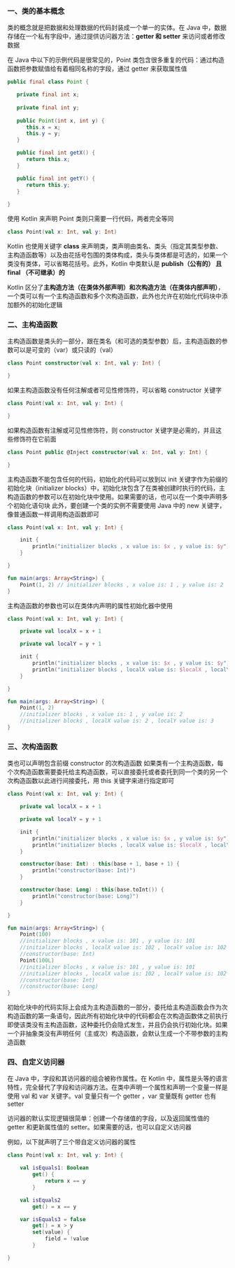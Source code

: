 ### 一、类的基本概念

类的概念就是把数据和处理数据的代码封装成一个单一的实体。在 Java 中，数据存储在一个私有字段中，通过提供访问器方法：**getter 和 setter** 来访问或者修改数据

在 Java 中以下的示例代码是很常见的，Point 类包含很多重复的代码：通过构造函数把参数赋值给有着相同名称的字段，通过 getter 来获取属性值

```java
public final class Point {

   private final int x;
   
   private final int y;
   
   public Point(int x, int y) {
      this.x = x;
      this.y = y;
   }

   public final int getX() {
      return this.x;
   }

   public final int getY() {
      return this.y;
   }
   
}
```

使用 Kotlin 来声明 Point 类则只需要一行代码，两者完全等同

```kotlin
class Point(val x: Int, val y: Int)
```
Kotlin 也使用关键字 **class** 来声明类，类声明由类名、类头（指定其类型参数、主构造函数等）以及由花括号包围的类体构成，类头与类体都是可选的，如果一个类没有类体，可以省略花括号。此外，Kotlin 中类默认是 **publish（公有的） 且 final （不可继承）的**

Kotlin 区分了**主构造方法（在类体外部声明）和次构造方法（在类体内部声明）**，一个类可以有一个主构造函数和多个次构造函数，此外也允许在初始化代码块中添加额外的初始化逻辑

### 二、主构造函数

主构造函数是类头的一部分，跟在类名（和可选的类型参数）后，主构造函数的参数可以是可变的（var）或只读的（val）
```Kotlin
class Point constructor(val x: Int, val y: Int) {

}
```
如果主构造函数没有任何注解或者可见性修饰符，可以省略 constructor 关键字
```Kotlin
class Point(val x: Int, val y: Int) {

}
```
如果构造函数有注解或可见性修饰符，则 constructor 关键字是必需的，并且这些修饰符在它前面
```Kotlin
class Point public @Inject constructor(val x: Int, val y: Int) {

}
```

主构造函数不能包含任何的代码，初始化的代码可以放到以 init 关键字作为前缀的初始化块（initializer blocks）中，初始化块包含了在类被创建时执行的代码，主构造函数的参数可以在初始化块中使用。如果需要的话，也可以在一个类中声明多个初始化语句块
此外，要创建一个类的实例不需要使用 Java 中的 new 关键字，像普通函数一样调用构造函数即可
```Kotlin
class Point(val x: Int, val y: Int) {

    init {
        println("initializer blocks , x value is: $x , y value is: $y")
    }

}

fun main(args: Array<String>) {
    Point(1, 2) // initializer blocks , x value is: 1 , y value is: 2
}
```

主构造函数的参数也可以在类体内声明的属性初始化器中使用
```Kotlin
class Point(val x: Int, val y: Int) {

    private val localX = x + 1

    private val localY = y + 1

    init {
        println("initializer blocks , x value is: $x , y value is: $y")
        println("initializer blocks , localX value is: $localX , localY value is: $localY")
    }

}

fun main(args: Array<String>) {
    Point(1, 2)
    //initializer blocks , x value is: 1 , y value is: 2
    //initializer blocks , localX value is: 2 , localY value is: 3
}
```

### 三、次构造函数

类也可以声明包含前缀 constructor 的次构造函数
如果类有一个主构造函数，每个次构造函数需要委托给主构造函数，可以直接委托或者委托到同一个类的另一个次构造函数以此进行间接委托，用 this 关键字来进行指定即可

```Kotlin
class Point(val x: Int, val y: Int) {

    private val localX = x + 1

    private val localY = y + 1

    init {
        println("initializer blocks , x value is: $x , y value is: $y")
        println("initializer blocks , localX value is: $localX , localY value is: $localY")
    }

    constructor(base: Int) : this(base + 1, base + 1) {
        println("constructor(base: Int)")
    }

    constructor(base: Long) : this(base.toInt()) {
        println("constructor(base: Long)")
    }

}

fun main(args: Array<String>) {
    Point(100)
    //initializer blocks , x value is: 101 , y value is: 101
    //initializer blocks , localX value is: 102 , localY value is: 102
    //constructor(base: Int)
    Point(100L)
    //initializer blocks , x value is: 101 , y value is: 101
    //initializer blocks , localX value is: 102 , localY value is: 102
    //constructor(base: Int)
    //constructor(base: Long)
}
```
初始化块中的代码实际上会成为主构造函数的一部分，委托给主构造函数会作为次构造函数的第一条语句，因此所有初始化块中的代码都会在次构造函数体之前执行
即使该类没有主构造函数，这种委托仍会隐式发生，并且仍会执行初始化块。如果一个非抽象类没有声明任何（主或次）构造函数，会默认生成一个不带参数的主构造函数

### 四、自定义访问器

在 Java 中，字段和其访问器的组合被称作属性。在 Kotlin 中，属性是头等的语言特性，完全替代了字段和访问器方法。在类中声明一个属性和声明一个变量一样是使用 val 和 var 关键字。val 变量只有一个 getter ，var 变量既有 getter 也有 setter

访问器的默认实现逻辑很简单：创建一个存储值的字段，以及返回属性值的 getter 和更新属性值的 setter。如果需要的话，也可以自定义访问器

例如，以下就声明了三个带自定义访问器的属性

```kotlin
class Point(val x: Int, val y: Int) {

    val isEquals1: Boolean
        get() {
            return x == y
        }

    val isEquals2
        get() = x == y

    var isEquals3 = false
        get() = x > y
        set(value) {
            field = !value
        }

}
```

